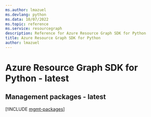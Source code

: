 ```yaml
---
ms.author: lmazuel
ms.devlang: python
ms.data: 10/07/2022
ms.topic: reference
ms.service: resourcegraph
description: Reference for Azure Resource Graph SDK for Python
title: Azure Resource Graph SDK for Python
author: lmazuel
---
```

# Azure Resource Graph SDK for Python - latest

## Management packages - latest
[!INCLUDE [mgmt-packages](resource-graph-mgmt-index.md)]